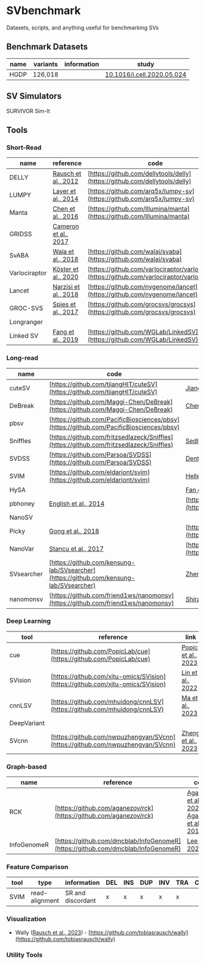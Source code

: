 # SVbenchmark
Datasets, scripts, and anything useful for benchmarking SVs




## Benchmark Datasets

| name | variants | information | study |
| ---- | -------- | ----------- | ------- |
| HGDP | 126,018 |  | [10.1016/j.cell.2020.05.024](https://www.cell.com/cell/fulltext/S0092-8674(20)30619-X?_returnURL=https%3A%2F%2Flinkinghub.elsevier.com%2Fretrieve%2Fpii%2FS009286742030619X%3Fshowall%3Dtrue)




## SV Simulators

SURVIVOR
Sim-It







## Tools


### Short-Read

| name | reference | code |
| ---- | --------- | ----- |
| DELLY | [Rausch et al., 2012](https://academic.oup.com/bioinformatics/article/28/18/i333/245403) | [https://github.com/dellytools/delly](https://github.com/dellytools/delly)
| LUMPY | [Layer et al., 2014](https://genomebiology.biomedcentral.com/articles/10.1186/gb-2014-15-6-r84) | [https://github.com/arq5x/lumpy-sv](https://github.com/arq5x/lumpy-sv)
| Manta | [Chen et al., 2016](https://academic.oup.com/bioinformatics/article/32/8/1220/1743909)| [https://github.com/Illumina/manta](https://github.com/Illumina/manta)
| GRIDSS | [Cameron et al., 2017](https://genome.cshlp.org/content/27/12/2050)|
| SvABA | [Wala et al., 2018](https://genome.cshlp.org/content/28/4/581)| [https://github.com/walaj/svaba](https://github.com/walaj/svaba) |
| Varlociraptor | [Köster et al., 2020](https://genomebiology.biomedcentral.com/articles/10.1186/s13059-020-01993-6)| [https://github.com/varlociraptor/varlociraptor](https://github.com/varlociraptor/varlociraptor) 
| Lancet | [Narzisi et al., 2018](https://www.nature.com/articles/s42003-018-0023-9) | [https://github.com/nygenome/lancet](https://github.com/nygenome/lancet)
| GROC-SVS | [Spies et al., 2017](https://www.nature.com/articles/nmeth.4366) | [https://github.com/grocsvs/grocsvs](https://github.com/grocsvs/grocsvs)
| Longranger |  | 
| Linked SV | [Fang et al., 2019](https://www.nature.com/articles/s41467-019-13397-7) | [https://github.com/WGLab/LinkedSV](https://github.com/WGLab/LinkedSV)


### Long-read

| name | code | reference |
| ---- | ----- | --------- |
| cuteSV | [https://github.com/tjiangHIT/cuteSV](https://github.com/tjiangHIT/cuteSV) | [Jiang et al., 2020](https://genomebiology.biomedcentral.com/articles/10.1186/s13059-020-02107-y)
| DeBreak | [https://github.com/Maggi-Chen/DeBreak](https://github.com/Maggi-Chen/DeBreak) | [Chen et al., 2023](https://www.nature.com/articles/s41467-023-35996-1)
| pbsv | [https://github.com/PacificBiosciences/pbsv](https://github.com/PacificBiosciences/pbsv) ||
| Sniffles | [https://github.com/fritzsedlazeck/Sniffles](https://github.com/fritzsedlazeck/Sniffles)| [Sedlaczek et al., 2018](https://www.nature.com/articles/s41592-018-0001-7)
| SVDSS | [https://github.com/Parsoa/SVDSS](https://github.com/Parsoa/SVDSS)| [Denti et al., 2022](https://www.nature.com/articles/s41592-022-01674-1) |
| SVIM | [https://github.com/eldariont/svim](https://github.com/eldariont/svim) | [Heller et al., 2019](https://academic.oup.com/bioinformatics/article/35/17/2907/5298305) |
| HySA | | [Fan et al., 2017](https://genome.cshlp.org/content/27/5/793.short)
| pbhoney | [English et al., 2014](https://bmcbioinformatics.biomedcentral.com/articles/10.1186/1471-2105-15-180)| [http://sourceforge.net/projects/pb-jelly](http://sourceforge.net/projects/pb-jelly/)
| NanoSV | | 
| Picky | [Gong et al., 2018](https://www.nature.com/articles/s41592-018-0002-6) | [https://github.com/TheJacksonLaboratory/Picky](https://github.com/TheJacksonLaboratory/Picky) 
| NanoVar | [Stancu et al., 2017](https://www.nature.com/articles/s41467-017-01343-4) | [https://github.com/mroosmalen/nanosv](https://github.com/mroosmalen/nanosv)
| SVsearcher | [https://github.com/kensung-lab/SVsearcher](https://github.com/kensung-lab/SVsearcher) | [Zheng et al., 2023](https://www.sciencedirect.com/science/article/pii/S0010482523003086) |
| nanomonsv | [https://github.com/friend1ws/nanomonsv](https://github.com/friend1ws/nanomonsv) | [Shiraishi et al., 2023](https://academic.oup.com/nar/advance-article/doi/10.1093/nar/gkad526/7201946) | 




### Deep Learning

| tool | reference | link |
| ---- | --------- | ---- |
| cue | [https://github.com/PopicLab/cue](https://github.com/PopicLab/cue)| [Popic et al., 2023](https://www.nature.com/articles/s41592-023-01799-x)|
| SVision | [https://github.com/xjtu-omics/SVision](https://github.com/xjtu-omics/SVision) | [Lin et al., 2022](https://www.nature.com/articles/s41592-022-01609-w)|
| cnnLSV | [https://github.com/mhuidong/cnnLSV](https://github.com/mhuidong/cnnLSV)| [Ma et al., 2023](https://bmcbioinformatics.biomedcentral.com/articles/10.1186/s12859-023-05243-x)
| DeepVariant | |
| SVcnn | [https://github.com/nwpuzhengyan/SVcnn](https://github.com/nwpuzhengyan/SVcnn) | [Zheng et al., 2023](https://bmcbioinformatics.biomedcentral.com/articles/10.1186/s12859-023-05324-x)


### Graph-based 

| name | reference | code |
| ---- | --------- | ---- |
| RCK |  [https://github.com/aganezov/rck](https://github.com/aganezov/rck)| [Aganezov et al., 2020](https://genome.cshlp.org/content/30/9/1274) <br/> [Aganezov et al., 2019](https://bmcbioinformatics.biomedcentral.com/articles/10.1186/s12859-019-3208-4) |
| InfoGenomeR | [https://github.com/dmcblab/InfoGenomeR](https://github.com/dmcblab/InfoGenomeR)| [Lee et al., 2021](https://www.nature.com/articles/s41467-021-22671-6)


### Feature Comparison
| tool | type | information | DEL | INS | DUP | INV | TRA | CMPLX |
| ---- | --------- | ---- | ---- | ----- | ---- | ---- | ---- | ---- |
| SVIM | read-alignment | SR and discordant | x | x | x | x | x |


### Visualization
- Wally ([Rausch et al., 2023](https://www.sciencedirect.com/science/article/pii/S2666979X23000411?via%3Dihub)) - [https://github.com/tobiasrausch/wally](https://github.com/tobiasrausch/wally)

### Utility Tools












